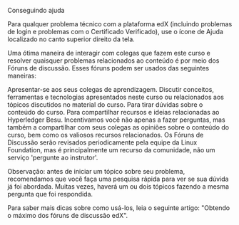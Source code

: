 Conseguindo ajuda


Para qualquer problema técnico com a plataforma edX (incluindo problemas de login e problemas com o Certificado Verificado), use o ícone de Ajuda localizado no canto superior direito da tela.

Uma ótima maneira de interagir com colegas que fazem este curso e resolver quaisquer problemas relacionados ao conteúdo é por meio dos Fóruns de discussão. Esses fóruns podem ser usados das seguintes maneiras:

Apresentar-se aos seus colegas de aprendizagem.
Discutir conceitos, ferramentas e tecnologias apresentados neste curso ou relacionados aos tópicos discutidos no material do curso.
Para tirar dúvidas sobre o conteúdo do curso.
Para compartilhar recursos e ideias relacionadas ao Hyperledger Besu.
Incentivamos você não apenas a fazer perguntas, mas também a compartilhar com seus colegas as opiniões sobre o conteúdo do curso, bem como os valiosos recursos relacionados. Os Fóruns de Discussão serão revisados periodicamente pela equipe da Linux Foundation, mas é principalmente um recurso da comunidade, não um serviço 'pergunte ao instrutor'.

Observação: antes de iniciar um tópico sobre seu problema, recomendamos que você faça uma pesquisa rápida para ver se sua dúvida já foi abordada. Muitas vezes, haverá um ou dois tópicos fazendo a mesma pergunta que foi respondida.

Para saber mais dicas sobre como usá-los, leia o seguinte artigo: "Obtendo o máximo dos fóruns de discussão edX".